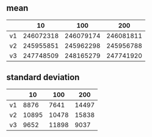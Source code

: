 ## mean
| |10|100|200|
|---|---|---|---|
|v1|246072318|246079174|246081811|
|v2|245955851|245962298|245956788|
|v3|247748509|248165279|247741920|
## standard deviation
| |10|100|200|
|---|---|---|---|
|v1|8876|7641|14497|
|v2|10895|10478|15838|
|v3|9652|11898|9037|
